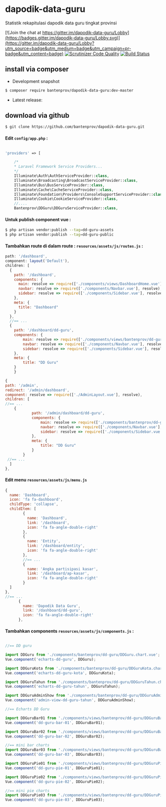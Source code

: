 # dapodik-data-guru
Statistik rekapitulasi dapodik data guru tingkat provinsi

[![Join the chat at https://gitter.im/dapodik-data-guru/Lobby](https://badges.gitter.im/dapodik-data-guru/Lobby.svg)](https://gitter.im/dapodik-data-guru/Lobby?utm_source=badge&utm_medium=badge&utm_campaign=pr-badge&utm_content=badge)
[![Scrutinizer Code Quality](https://scrutinizer-ci.com/g/bantenprov/dapodik-data-guru/badges/quality-score.png?b=master)](https://scrutinizer-ci.com/g/bantenprov/dapodik-data-guru/?branch=master)
[![Build Status](https://scrutinizer-ci.com/g/bantenprov/dapodik-data-guru/badges/build.png?b=master)](https://scrutinizer-ci.com/g/bantenprov/dapodik-data-guru/build-status/master)


## install via composer

- Development snapshot
```bash
$ composer require bantenprov/dapodik-data-guru:dev-master
```
- Latest release:

## download via github
```bash
$ git clone https://github.com/bantenprov/dapodik-data-guru.git
```
#### Edit `config/app.php` :
```php

'providers' => [

    /*
    * Laravel Framework Service Providers...
    */
    Illuminate\Auth\AuthServiceProvider::class,
    Illuminate\Broadcasting\BroadcastServiceProvider::class,
    Illuminate\Bus\BusServiceProvider::class,
    Illuminate\Cache\CacheServiceProvider::class,
    Illuminate\Foundation\Providers\ConsoleSupportServiceProvider::class,
    Illuminate\Cookie\CookieServiceProvider::class,
    //....
    Bantenprov\DDGuru\DDGuruServiceProvider::class,

```

#### Untuk publish component vue :

```bash
$ php artisan vendor:publish --tag=dd-guru-assets
$ php artisan vendor:publish --tag=dd-guru-public
```
#### Tambahkan route di dalam route : `resources/assets/js/routes.js` :

```javascript
path: '/dashboard',
component: layout('Default'),
children: [
  {
    path: '/dashboard',
    components: {
      main: resolve => require(['./components/views/DashboardHome.vue'], resolve),
      navbar: resolve => require(['./components/Navbar.vue'], resolve),
      sidebar: resolve => require(['./components/Sidebar.vue'], resolve)
    },
    meta: {
      title: "Dashboard"
    }
  },
  //== ...
  {
    path: '/dashboard/dd-guru',
    components: {
        main: resolve => require(['./components/views/bantenprov/dd-guru/DashboardDDGuru.vue'], resolve),
        navbar: resolve => require(['./components/Navbar.vue'], resolve),
        sidebar: resolve => require(['./components/Sidebar.vue'], resolve)
    },
    meta: {
        title: "DD Guru"
    }
	}
```

```javascript
{
path: '/admin',
redirect: '/admin/dashboard',
component: resolve => require(['./AdminLayout.vue'], resolve),
children: [
//== ...
    {
			path: '/admin/dashboard/dd-guru',
			components: {
				main: resolve => require(['./components/bantenprov/dd-guru/DDGuruAdmin.show.vue'], resolve),
				navbar: resolve => require(['./components/Navbar.vue'], resolve),
				sidebar: resolve => require(['./components/Sidebar.vue'], resolve)
			},
			meta: {
				title: "DD Guru"
			}
		}
 //== ...   
  ]
},

```
#### Edit menu `resources/assets/js/menu.js`

```javascript
{
  name: 'Dashboard',
  icon: 'fa fa-dashboard',
  childType: 'collapse',
  childItem: [
        {
          name: 'Dashboard',
          link: '/dashboard',
          icon: 'fa fa-angle-double-right'
        },
        {
          name: 'Entity',
          link: '/dashboard/entity',
          icon: 'fa fa-angle-double-right'
        },
        //== ...
        {
          name: 'Angka partisipasi kasar',
          link: '/dashboard/ap-kasar',
          icon: 'fa fa-angle-double-right'
        }
  ]
},
//== ...        
      {
        name: 'Dapodik Data Guru',
        link: '/dashboard/dd-guru',
        icon: 'fa fa-angle-double-right'
      },
```

#### Tambahkan components `resources/assets/js/components.js` :

```javascript

//== DD guru

import DDGuru from './components/bantenprov/dd-guru/DDGuru.chart.vue';
Vue.component('echarts-dd-guru', DDGuru);

import DDGuruKota from './components/bantenprov/dd-guru/DDGuruKota.chart.vue';
Vue.component('echarts-dd-guru-kota', DDGuruKota);

import DDGuruTahun from './components/bantenprov/dd-guru/DDGuruTahun.chart.vue';
Vue.component('echarts-dd-guru-tahun', DDGuruTahun);

import DDGuruAdminShow from './components/bantenprov/dd-guru/DDGuruAdmin.show.vue';
Vue.component('admin-view-dd-guru-tahun', DDGuruAdminShow);

//== Echarts DD Guru

import DDGuruBar01 from './components/views/bantenprov/dd-guru/DDGuruBar01.vue';
Vue.component('dd-guru-bar-01', DDGuruBar01);

import DDGuruBar02 from './components/views/bantenprov/dd-guru/DDGuruBar02.vue';
Vue.component('dd-guru-bar-02', DDGuruBar02);

//== mini bar charts
import DDGuruBar03 from './components/views/bantenprov/dd-guru/DDGuruBar03.vue';
Vue.component('dd-guru-bar-03', DDGuruBar03);

import DDGuruPie01 from './components/views/bantenprov/dd-guru/DDGuruPie01.vue';
Vue.component('dd-guru-pie-01', DDGuruPie01);

import DDGuruPie02 from './components/views/bantenprov/dd-guru/DDGuruPie02.vue';
Vue.component('dd-guru-pie-02', DDGuruPie02);

//== mini pie charts
import DDGuruPie03 from './components/views/bantenprov/dd-guru/DDGuruPie03.vue';
Vue.component('dd-guru-pie-03', DDGuruPie03);
```
